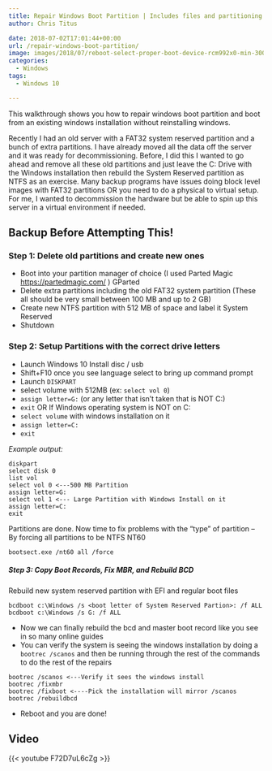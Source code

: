 ```yaml
---
title: Repair Windows Boot Partition | Includes files and partitioning
author: Chris Titus

date: 2018-07-02T17:01:44+00:00
url: /repair-windows-boot-partition/
image: images/2018/07/reboot-select-proper-boot-device-rcm992x0-min-300x190.webp
categories:
  - Windows
tags:
  - Windows 10

---
```

This walkthrough shows you how to repair windows boot partition and boot from an existing windows installation without reinstalling windows.<!--more-->

Recently I had an old server with a FAT32 system reserved partition and a bunch of extra partitions. I have already moved all the data off the server and it was ready for decommissioning. Before, I did this I wanted to go ahead and remove all these old partitions and just leave the C: Drive with the Windows installation then rebuild the System Reserved partition as NTFS as an exercise. Many backup&nbsp;programs have issues doing block level images with FAT32 partitions OR you need to do a physical to virtual setup. For me, I wanted to decommission the hardware but be able to spin up this server in a virtual environment if needed.

## Backup Before Attempting This!

### Step 1: Delete old partitions and create new ones

 - Boot into your partition manager of choice (I used Parted Magic <https://partedmagic.com/> ) GParted
 - Delete extra partitions including the old FAT32 system partition (These all should be very small between 100 MB and up to 2 GB)
 - Create new NTFS partition with 512 MB of space and label it System Reserved
 - Shutdown

### Step 2: Setup Partitions with the correct drive letters

 - Launch Windows 10 Install disc / usb
 - Shift+F10 once you see language select to bring up command prompt
 - Launch `DISKPART`
 - select volume with 512MB (ex: `select vol 0`)
 - `assign letter=G:` (or any letter that isn&#8217;t taken that is NOT C:)
 - `exit` OR If Windows operating system is NOT on C:
 - `select volume` with windows installation on it
 - `assign letter=C:`
 - `exit`

_Example output:_

```
diskpart
select disk 0
list vol
select vol 0 <---500 MB Partition
assign letter=G:
select vol 1 <--- Large Partition with Windows Install on it
assign letter=C:
exit
```

Partitions are done. Now time to fix problems with the &#8220;type&#8221; of partition &#8211; By forcing all partitions to be NTFS NT60

`bootsect.exe /nt60 all /force`

##### Step 3: Copy Boot Records, Fix MBR, and Rebuild BCD

Rebuild new system reserved partition with EFI and regular boot files 
```
bcdboot c:\Windows /s <boot letter of System Reserved Partion>: /f ALL
bcdboot c:\Windows /s G: /f ALL
```
 - Now we can finally rebuild the bcd and master boot record like you see in so many online guides
 - You can verify the system is seeing the windows installation by doing a `bootrec /scanos` and then be running through the rest of the commands to do the rest of the repairs

```
bootrec /scanos <---Verify it sees the windows install
bootrec /fixmbr
bootrec /fixboot <----Pick the installation will mirror /scanos bootrec /rebuildbcd
```
  * Reboot and you are done!

## Video

{{< youtube F72D7uL6cZg >}}  

